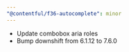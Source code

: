 ```yaml
---
"@contentful/f36-autocomplete": minor
---
```


- Update combobox aria roles
- Bump downshift from 6.1.12 to 7.6.0

